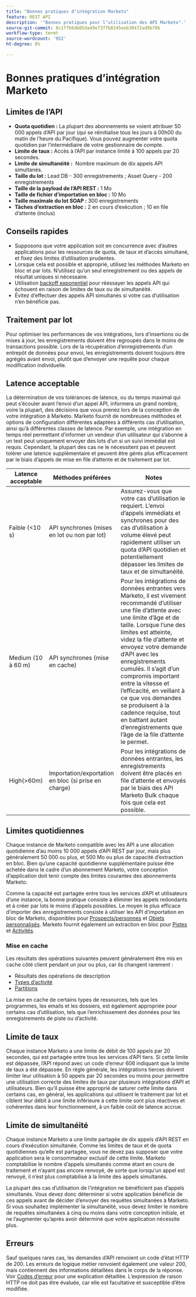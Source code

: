 ```yaml
---
title: "Bonnes pratiques d’intégration Marketo"
feature: REST API
description: '"Bonnes pratiques pour l’utilisation des API Marketo".'
source-git-commit: 8c1ffb6db05da49e7377b8345eeb30472ad9b78b
workflow-type: tm+mt
source-wordcount: '952'
ht-degree: 0%

---
```



# Bonnes pratiques d’intégration Marketo

## Limites de l’API

- **Quota quotidien :** La plupart des abonnements se voient attribuer 50 000 appels d’API par jour (qui se réinitialise tous les jours à 00h00 du matin de l’heure du Pacifique). Vous pouvez augmenter votre quota quotidien par l’intermédiaire de votre gestionnaire de compte.
- **Limite de taux :** Accès à l’API par instance limité à 100 appels par 20 secondes.
- **Limite de simultanéité :**  Nombre maximum de dix appels API simultanés.
- **Taille du lot :** Lead DB - 300 enregistrements ; Asset Query - 200 enregistrements
- **Taille de la payload de l’API REST :** 1 Mo
- **Taille de fichier d’importation en bloc :** 10 Mo
- **Taille maximale du lot SOAP :** 300 enregistrements
- **Tâches d’extraction en bloc :** 2 en cours d’exécution ; 10 en file d’attente (inclus)

## Conseils rapides

- Supposons que votre application soit en concurrence avec d’autres applications pour les ressources de quota, de taux et d’accès simultané, et fixez des limites d’utilisation prudentes.
- Lorsque cela est possible et approprié, utilisez les méthodes Marketo en bloc et par lots. N’utilisez qu’un seul enregistrement ou des appels de résultat uniques si nécessaire.
- Utilisation [backoff exponentiel](https://en.wikipedia.org/wiki/Exponential_backoff) pour réessayer les appels API qui échouent en raison de limites de taux ou de simultanéité.
- Évitez d’effectuer des appels API simultanés si votre cas d’utilisation n’en bénéficie pas.

## Traitement par lot

Pour optimiser les performances de vos intégrations, lors d’insertions ou de mises à jour, les enregistrements doivent être regroupés dans le moins de transactions possible. Lors de la récupération d’enregistrements d’un entrepôt de données pour envoi, les enregistrements doivent toujours être agrégés avant envoi, plutôt que d’envoyer une requête pour chaque modification individuelle.

## Latence acceptable

La détermination de vos tolérances de latence, ou du temps maximal qui peut s’écouler avant l’envoi d’un appel API, informera un grand nombre, voire la plupart, des décisions que vous prenez lors de la conception de votre intégration à Marketo. Marketo fournit de nombreuses méthodes et options de configuration différentes adaptées à différents cas d’utilisation, ainsi qu’à différentes classes de latence. Par exemple, une intégration en temps réel permettant d’informer un vendeur d’un utilisateur qui s’abonne à un test peut uniquement envoyer des lots d’un si un suivi immédiat est requis. Cependant, la plupart des cas ne le nécessitent pas et peuvent tolérer une latence supplémentaire et peuvent être gérés plus efficacement par le biais d’appels de mise en file d’attente et de traitement par lot.

| Latence acceptable | Méthodes préférées | Notes |
|---|---|---|
| Faible (&lt;10 s) | API synchrones (mises en lot ou non par lot) | Assurez-vous que votre cas d’utilisation le requiert. L’envoi d’appels immédiats et synchrones pour des cas d’utilisation à volume élevé peut rapidement utiliser un quota d’API quotidien et potentiellement dépasser les limites de taux et de simultanéité. |
| Medium (10 à 60 m) | API synchrones (mise en cache) | Pour les intégrations de données entrantes vers Marketo, il est vivement recommandé d’utiliser une file d’attente avec une limite d’âge et de taille. Lorsque l’une des limites est atteinte, videz la file d’attente et envoyez votre demande d’API avec les enregistrements cumulés. Il s’agit d’un compromis important entre la vitesse et l’efficacité, en veillant à ce que vos demandes se produisent à la cadence requise, tout en battant autant d’enregistrements que l’âge de la file d’attente le permet. |
| High(>60m) | Importation/exportation en bloc (si prise en charge) | Pour les intégrations de données entrantes, les enregistrements doivent être placés en file d’attente et envoyés par le biais des API Marketo Bulk chaque fois que cela est possible. |

## Limites quotidiennes

Chaque instance de Marketo compatible avec les API a une allocation quotidienne d’au moins 10 000 appels d’API REST par jour, mais plus généralement 50 000 ou plus, et 500 Mo ou plus de capacité d’extraction en bloc. Bien qu’une capacité quotidienne supplémentaire puisse être achetée dans le cadre d’un abonnement Marketo, votre conception d’application doit tenir compte des limites courantes des abonnements Marketo.

Comme la capacité est partagée entre tous les services d’API et utilisateurs d’une instance, la bonne pratique consiste à éliminer les appels redondants et à créer par lots le moins d’appels possibles. Le moyen le plus efficace d’importer des enregistrements consiste à utiliser les API d’importation en bloc de Marketo, disponibles pour [Prospects/personnes](https://developer.adobe.com/marketo-apis/api/mapi/#tag/Bulk-Import-Leads/operation/importLeadUsingPOST) et [Objets personnalisés](https://developer.adobe.com/marketo-apis/api/mapi/#tag/Snippets/operation/createSnippetUsingPOST). Marketo fournit également un extraction en bloc pour [Pistes](bulk-lead-extract.md) et [Activités](bulk-activity-extract.md).

### Mise en cache

Les résultats des opérations suivantes peuvent généralement être mis en cache côté client pendant un jour ou plus, car ils changent rarement :

- Résultats des opérations de description
- [Types d’activité](https://developer.adobe.com/marketo-apis/api/mapi/#tag/Activities/operation/getAllActivityTypesUsingGET)
- [Partitions](https://developer.adobe.com/marketo-apis/api/mapi/#tag/Leads/operation/getLeadPartitionsUsingGET)

La mise en cache de certains types de ressources, tels que les programmes, les emails et les dossiers, est également appropriée pour certains cas d’utilisation, tels que l’enrichissement des données pour les enregistrements de piste ou d’activité.

## Limite de taux

Chaque instance Marketo a une limite de débit de 100 appels par 20 secondes, qui est partagée entre tous les services d’API tiers. Si cette limite est dépassée, l’API répond avec un code d’erreur 606 indiquant que la limite de taux a été dépassée. En règle générale, les intégrations tierces doivent limiter leur utilisation à 50 appels par 20 secondes ou moins pour permettre une utilisation correcte des limites de taux par plusieurs intégrations d’API et utilisateurs. Bien qu’il puisse être approprié de saturer cette limite dans certains cas, en général, les applications qui utilisent le traitement par lot et ciblent leur débit à une limite inférieure à cette limite sont plus réactives et cohérentes dans leur fonctionnement, à un faible coût de latence accrue.

## Limite de simultanéité

Chaque instance Marketo a une limite partagée de dix appels d’API REST en cours d’exécution simultanée. Comme les limites de taux et de quota quotidiennes qu’elle est partagée, vous ne devez pas supposer que votre application sera le consommateur exclusif de cette limite. Marketo comptabilise le nombre d’appels simultanés comme étant en cours de traitement et n’ayant pas encore renvoyé, de sorte que lorsqu’un appel est renvoyé, il n’est plus comptabilisé à la limite des appels simultanés.

La plupart des cas d’utilisation de l’intégration ne bénéficient pas d’appels simultanés. Vous devez donc déterminer si votre application bénéficie de ces appels avant de décider d’envoyer des requêtes simultanées à Marketo. Si vous souhaitez implémenter la simultanéité, vous devez limiter le nombre de requêtes simultanées à cinq ou moins dans votre conception initiale, et ne l’augmenter qu’après avoir déterminé que votre application nécessite plus.

## Erreurs

Sauf quelques rares cas, les demandes d’API renvoient un code d’état HTTP de 200. Les erreurs de logique métier renvoient également une valeur 200, mais contiennent des informations détaillées dans le corps de la réponse. Voir [Codes d’erreur](error-codes.md) pour une explication détaillée. L’expression de raison HTTP ne doit pas être évaluée, car elle est facultative et susceptible d’être modifiée.
